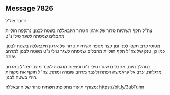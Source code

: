 ## Message 7826

דובר צה"ל:

צה"ל תקף תשתיות טרור של ארגון הטרור חיזבאללה בשטח לבנון; נתקפה חוליית מחבלים שניסתה לשגר טילי נ"ט

מטוסי קרב תקפו לפני זמן קצר מספר תשתיות טרור של ארגון חיזבאללה בשטח לבנון. כמו כן, טנק של צה"ל תקף חוליית מחבלים שניסתה לשגר טילי נ"ט משטח לבנון למרחב יפתח.

במהלך היום, מחבלים שיגרו טילי נ"ט ופצצות מרגמה לעבר מוצבי צה"ל במרחב מרגליות, ערב אל עראמשה ויפתח ולעבר מרחב שומרה ומתת. 
צה"ל תוקף את מקורות הירי בשטח לבנון.

מצורף תיעוד מתקיפת תשתית טרור של חיזבאללה: https://bit.ly/3ubTuhn


